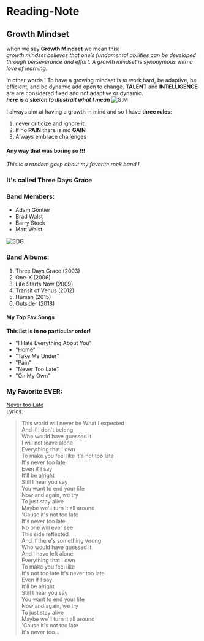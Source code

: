 # Reading-Note
## Growth Mindset
when we say **Growth Mindset** we mean this:  
*growth mindset believes that one’s fundamental abilities can be developed through perseverance and effort. A growth mindset is synonymous with a love of learning.*  

in other words ! To have a growing mindset is to work hard, be adaptive, be efficient, and be dynamic add open to change.
**TALENT** and **INTELLIGENCE** are are considered fixed and not adaptive or dynamic.  
***here is a sketch to illustrait what I mean***
![G.M](https://3kllhk1ibq34qk6sp3bhtox1-wpengine.netdna-ssl.com/wp-content/uploads/NewGrowthMindset2.png)  

I always aim at having a growth in mind and so I have **three rules**:  
1. never criticize and ignore it.
2. If no **PAIN** there is mo **GAIN**
3. Always embrace challenges 

#### Any way that was boring so !!!

*This is a random gasp about my favorite rock band !*

### It's called **Three Days Grace**

### Band Members:  
* Adam Gontier
* Brad Walst
* Barry Stock
* Matt Walst

![3DG](https://musiccanada.files.wordpress.com/2018/05/three-days-grace.jpg)

### Band Albums:  
1. Three Days Grace (2003)
2. One-X (2006)
3. Life Starts Now (2009)
4. Transit of Venus (2012)
5. Human (2015)
6. Outsider (2018)

#### **My Top Fav.Songs**
**This list is in no particular ordor!**
* 	"I Hate Everything About You"
* 	"Home"
* 	"Take Me Under"
* 	"Pain"
* 	"Never Too Late"
* 	"On My Own"

### My Favorite EVER:
[Never too Late](https://youtu.be/lL2ZwXj1tXM)  
Lyrics:  
>This world will never be
What I expected  
And if I don't belong  
Who would have guessed it  
I will not leave alone  
Everything that I own  
To make you feel like it's not too late  
It's never too late  
Even if I say  
It'll be alright  
Still I hear you say  
You want to end your life  
Now and again, we try  
To just stay alive  
Maybe we'll turn it all around   
'Cause it's not too late  
It's never too late  
No one will ever see  
This side reflected  
And if there's something wrong  
Who would have guessed it  
And I have left alone  
Everything that I own  
To make you feel like  
It's not too late
It's never too late  
Even if I say  
It'll be alright  
Still I hear you say  
You want to end your life  
Now and again, we try  
To just stay alive  
Maybe we'll turn it all around  
'Cause it's not too late  
It's never too…  
